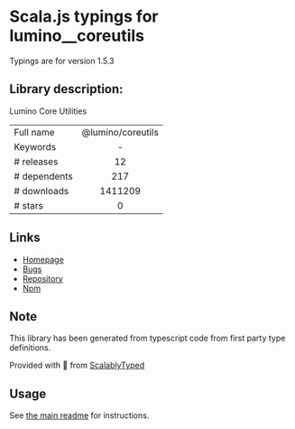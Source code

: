 
# Scala.js typings for lumino__coreutils

Typings are for version 1.5.3

## Library description:
Lumino Core Utilities

|                    |                 |
| ------------------ | :-------------: |
| Full name          | @lumino/coreutils |
| Keywords           | - |
| # releases         | 12 |
| # dependents       | 217 |
| # downloads        | 1411209 |
| # stars            | 0 |

## Links
- [Homepage](https://github.com/jupyterlab/lumino)
- [Bugs](https://github.com/jupyterlab/lumino/issues)
- [Repository](https://github.com/jupyterlab/lumino)
- [Npm](https://www.npmjs.com/package/%40lumino%2Fcoreutils)
    


## Note
This library has been generated from typescript code from first party type definitions.

Provided with :purple_heart: from [ScalablyTyped](https://github.com/oyvindberg/ScalablyTyped)

## Usage
See [the main readme](../../readme.md) for instructions.


